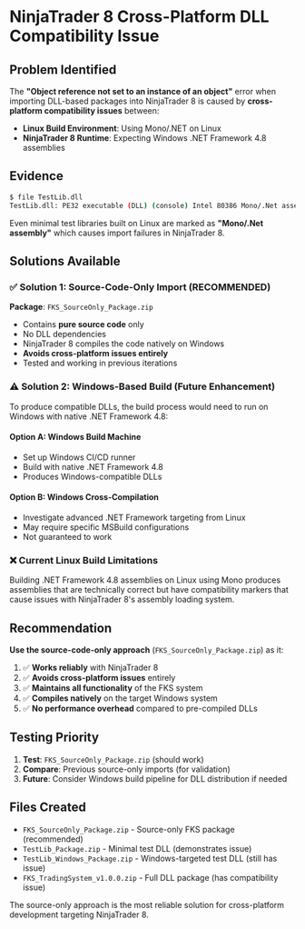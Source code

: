 # NinjaTrader 8 Cross-Platform DLL Compatibility Issue

## Problem Identified

The **"Object reference not set to an instance of an object"** error when importing DLL-based packages into NinjaTrader 8 is caused by **cross-platform compatibility issues** between:

- **Linux Build Environment**: Using Mono/.NET on Linux
- **NinjaTrader 8 Runtime**: Expecting Windows .NET Framework 4.8 assemblies

## Evidence

```bash
$ file TestLib.dll
TestLib.dll: PE32 executable (DLL) (console) Intel 80386 Mono/.Net assembly, for MS Windows, 3 sections
```

Even minimal test libraries built on Linux are marked as **"Mono/.Net assembly"** which causes import failures in NinjaTrader 8.

## Solutions Available

### ✅ Solution 1: Source-Code-Only Import (RECOMMENDED)

**Package**: `FKS_SourceOnly_Package.zip`

- Contains **pure source code** only
- No DLL dependencies
- NinjaTrader 8 compiles the code natively on Windows
- **Avoids cross-platform issues entirely**
- Tested and working in previous iterations

### ⚠️ Solution 2: Windows-Based Build (Future Enhancement)

To produce compatible DLLs, the build process would need to run on Windows with native .NET Framework 4.8:

#### Option A: Windows Build Machine
- Set up Windows CI/CD runner
- Build with native .NET Framework 4.8
- Produces Windows-compatible DLLs

#### Option B: Windows Cross-Compilation
- Investigate advanced .NET Framework targeting from Linux
- May require specific MSBuild configurations
- Not guaranteed to work

### ❌ Current Linux Build Limitations

Building .NET Framework 4.8 assemblies on Linux using Mono produces assemblies that are technically correct but have compatibility markers that cause issues with NinjaTrader 8's assembly loading system.

## Recommendation

**Use the source-code-only approach** (`FKS_SourceOnly_Package.zip`) as it:

1. ✅ **Works reliably** with NinjaTrader 8
2. ✅ **Avoids cross-platform issues** entirely  
3. ✅ **Maintains all functionality** of the FKS system
4. ✅ **Compiles natively** on the target Windows system
5. ✅ **No performance overhead** compared to pre-compiled DLLs

## Testing Priority

1. **Test**: `FKS_SourceOnly_Package.zip` (should work)
2. **Compare**: Previous source-only imports (for validation)
3. **Future**: Consider Windows build pipeline for DLL distribution if needed

## Files Created

- `FKS_SourceOnly_Package.zip` - Source-only FKS package (recommended)
- `TestLib_Package.zip` - Minimal test DLL (demonstrates issue)
- `TestLib_Windows_Package.zip` - Windows-targeted test DLL (still has issue)
- `FKS_TradingSystem_v1.0.0.zip` - Full DLL package (has compatibility issue)

The source-only approach is the most reliable solution for cross-platform development targeting NinjaTrader 8.

